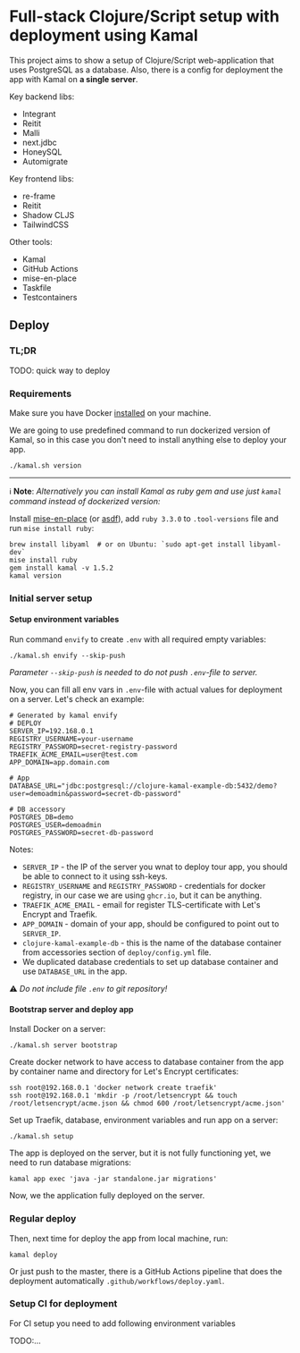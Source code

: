 # Full-stack Clojure/Script setup with deployment using Kamal

This project aims to show a setup of Clojure/Script web-application that
uses PostgreSQL as a database. Also, there is a config for
deployment the app with Kamal on **a single server**.

Key backend libs:
- Integrant
- Reitit
- Malli
- next.jdbc
- HoneySQL
- Automigrate

Key frontend libs:
- re-frame
- Reitit
- Shadow CLJS
- TailwindCSS

Other tools:
- Kamal
- GitHub Actions
- mise-en-place
- Taskfile
- Testcontainers

## Deploy

### TL;DR

TODO: quick way to deploy


### Requirements

Make sure you have Docker [installed](https://docs.docker.com/engine/install/) on your machine.

We are going to use predefined command to run dockerized version of Kamal, 
so in this case you don't need to install anything else to deploy your app.

```shell
./kamal.sh version
```

---

:information_source: **Note**: _Alternatively you can install Kamal as ruby gem 
and use just `kamal` command instead of dockerized version:_

Install [mise-en-place](https://mise.jdx.dev/getting-started.html#quickstart) (or [asdf](https://asdf-vm.com/guide/getting-started.html)), 
add `ruby 3.3.0` to `.tool-versions` file and run `mise install ruby`:

```shell
brew install libyaml  # or on Ubuntu: `sudo apt-get install libyaml-dev` 
mise install ruby
gem install kamal -v 1.5.2
kamal version
```

### Initial server setup

#### Setup environment variables

Run command `envify` to create `.env` with all required empty variables: 

```shell
./kamal.sh envify --skip-push
```

_Parameter `--skip-push` is needed to do not push `.env`-file to server._

Now, you can fill all env vars in `.env`-file with actual values for deployment on a server.
Let's check an example:
```shell
# Generated by kamal envify
# DEPLOY
SERVER_IP=192.168.0.1
REGISTRY_USERNAME=your-username
REGISTRY_PASSWORD=secret-registry-password
TRAEFIK_ACME_EMAIL=user@test.com
APP_DOMAIN=app.domain.com

# App
DATABASE_URL="jdbc:postgresql://clojure-kamal-example-db:5432/demo?user=demoadmin&password=secret-db-password"

# DB accessory
POSTGRES_DB=demo
POSTGRES_USER=demoadmin
POSTGRES_PASSWORD=secret-db-password
```

Notes:
- `SERVER_IP` - the IP of the server you wnat to deploy tour app, you should be able to connect to it using ssh-keys.
- `REGISTRY_USERNAME` and `REGISTRY_PASSWORD` - credentials for docker registry, in our case we are using `ghcr.io`, but it can be anything. 
- `TRAEFIK_ACME_EMAIL` - email for register TLS-certificate with Let's Encrypt and Traefik.
- `APP_DOMAIN` - domain of your app, should be configured to point out to `SERVER_IP`. 
- `clojure-kamal-example-db` - this is the name of the database container from accessories section of `deploy/config.yml` file.
- We duplicated database credentials to set up database container and use `DATABASE_URL` in the app. 

:warning: _Do not include file `.env` to git repository!_ 

#### Bootstrap server and deploy app

Install Docker on a server:

```shell
./kamal.sh server bootstrap
```

Create docker network to have access to database container from the app by container name
and directory for Let's Encrypt certificates:

```shell
ssh root@192.168.0.1 'docker network create traefik'
ssh root@192.168.0.1 'mkdir -p /root/letsencrypt && touch /root/letsencrypt/acme.json && chmod 600 /root/letsencrypt/acme.json'
```

Set up Traefik, database, environment variables and run app on a server:

```shell
./kamal.sh setup
```

The app is deployed on the server, but it is not fully functioning yet, we need to run database migrations:

```shell
kamal app exec 'java -jar standalone.jar migrations'
```

Now, we the application fully deployed on the server.

### Regular deploy

Then, next time for deploy the app from local machine, run:

```shell
kamal deploy
```

Or just push to the master, there is a GitHub Actions pipeline that does 
the deployment automatically `.github/workflows/deploy.yaml`.

### Setup CI for deployment

For CI setup you need to add following environment variables

TODO:...
